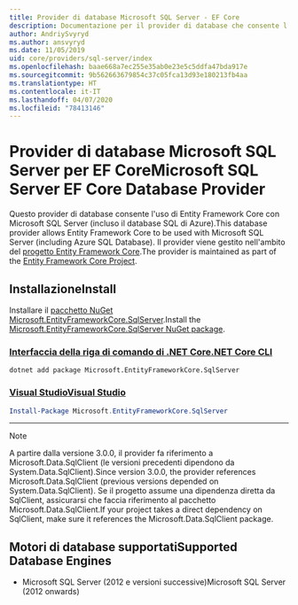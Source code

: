 ```yaml
---
title: Provider di database Microsoft SQL Server - EF Core
description: Documentazione per il provider di database che consente l'uso di Entity Framework Core con Microsoft SQL Server
author: AndriySvyryd
ms.author: ansvyryd
ms.date: 11/05/2019
uid: core/providers/sql-server/index
ms.openlocfilehash: baae668a7ec255e35ab0e23e5c5ddfa47bda917e
ms.sourcegitcommit: 9b562663679854c37c05fca13d93e180213fb4aa
ms.translationtype: HT
ms.contentlocale: it-IT
ms.lasthandoff: 04/07/2020
ms.locfileid: "78413146"
---
```

# <a name="microsoft-sql-server-ef-core-database-provider"></a><span data-ttu-id="da4e9-103">Provider di database Microsoft SQL Server per EF Core</span><span class="sxs-lookup"><span data-stu-id="da4e9-103">Microsoft SQL Server EF Core Database Provider</span></span>

<span data-ttu-id="da4e9-104">Questo provider di database consente l'uso di Entity Framework Core con Microsoft SQL Server (incluso il database SQL di Azure).</span><span class="sxs-lookup"><span data-stu-id="da4e9-104">This database provider allows Entity Framework Core to be used with Microsoft SQL Server (including Azure SQL Database).</span></span> <span data-ttu-id="da4e9-105">Il provider viene gestito nell'ambito del [progetto Entity Framework Core](https://github.com/aspnet/EntityFrameworkCore).</span><span class="sxs-lookup"><span data-stu-id="da4e9-105">The provider is maintained as part of the [Entity Framework Core Project](https://github.com/aspnet/EntityFrameworkCore).</span></span>

## <a name="install"></a><span data-ttu-id="da4e9-106">Installazione</span><span class="sxs-lookup"><span data-stu-id="da4e9-106">Install</span></span>

<span data-ttu-id="da4e9-107">Installare il [pacchetto NuGet Microsoft.EntityFrameworkCore.SqlServer](https://www.nuget.org/packages/Microsoft.EntityFrameworkCore.SqlServer/).</span><span class="sxs-lookup"><span data-stu-id="da4e9-107">Install the [Microsoft.EntityFrameworkCore.SqlServer NuGet package](https://www.nuget.org/packages/Microsoft.EntityFrameworkCore.SqlServer/).</span></span>

### <a name="net-core-cli"></a>[<span data-ttu-id="da4e9-108">Interfaccia della riga di comando di .NET Core</span><span class="sxs-lookup"><span data-stu-id="da4e9-108">.NET Core CLI</span></span>](#tab/dotnet-core-cli)

```dotnetcli
dotnet add package Microsoft.EntityFrameworkCore.SqlServer
```

### <a name="visual-studio"></a>[<span data-ttu-id="da4e9-109">Visual Studio</span><span class="sxs-lookup"><span data-stu-id="da4e9-109">Visual Studio</span></span>](#tab/vs)

``` powershell
Install-Package Microsoft.EntityFrameworkCore.SqlServer
```

***

> [!NOTE]
> <span data-ttu-id="da4e9-110">A partire dalla versione 3.0.0, il provider fa riferimento a Microsoft.Data.SqlClient (le versioni precedenti dipendono da System.Data.SqlClient).</span><span class="sxs-lookup"><span data-stu-id="da4e9-110">Since version 3.0.0, the provider references Microsoft.Data.SqlClient (previous versions depended on System.Data.SqlClient).</span></span> <span data-ttu-id="da4e9-111">Se il progetto assume una dipendenza diretta da SqlClient, assicurarsi che faccia riferimento al pacchetto Microsoft.Data.SqlClient.</span><span class="sxs-lookup"><span data-stu-id="da4e9-111">If your project takes a direct dependency on SqlClient, make sure it references the Microsoft.Data.SqlClient package.</span></span>

## <a name="supported-database-engines"></a><span data-ttu-id="da4e9-112">Motori di database supportati</span><span class="sxs-lookup"><span data-stu-id="da4e9-112">Supported Database Engines</span></span>

* <span data-ttu-id="da4e9-113">Microsoft SQL Server (2012 e versioni successive)</span><span class="sxs-lookup"><span data-stu-id="da4e9-113">Microsoft SQL Server (2012 onwards)</span></span>
